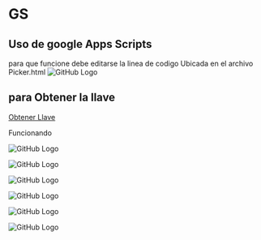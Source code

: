 # GS

## Uso de google Apps Scripts

  para que funcione debe editarse la linea de codigo Ubicada en el archivo Picker.html
  ![GitHub Logo](http://i.prntscr.com/A48Lz_ZuRqSWKlV5LDUTDQ.png)
  

  
  ## para Obtener la llave ##
  
  [Obtener Llave ](https://developers.google.com/apps-script/guides/dialogs)
  
  Funcionando 
  
 ![GitHub Logo](http://i.prntscr.com/Q7XkgcqJSLCvfc0jehA-Fw.png)
 
  ![GitHub Logo](http://i.prntscr.com/37F0JMXvSlWUKTwgG4zMFA.png)

   
   ![GitHub Logo](http://i.prntscr.com/JmoUPlDISiK0g2eItttChw.png)
   
   ![GitHub Logo](http://i.prntscr.com/kT4aVkhIR6OxQQnoTZrR-A.png)
   
   ![GitHub Logo](http://i.prntscr.com/6M2ITpCjTGGBQrl_XF5I4A.png)
   
   ![GitHub Logo](http://i.prntscr.com/tawkujCWQV2eRrm0zmu3Iw.png)
   
   
 
 
   
  
    
  
  
